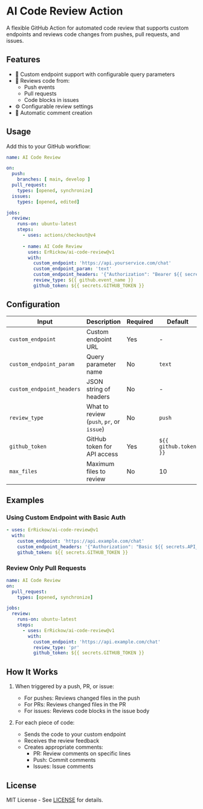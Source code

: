 # AI Code Review Action

A flexible GitHub Action for automated code review that supports custom endpoints and reviews code changes from pushes, pull requests, and issues.

## Features

- 🔌 Custom endpoint support with configurable query parameters
- 📝 Reviews code from:
  - Push events
  - Pull requests
  - Code blocks in issues
- ⚙️ Configurable review settings
- 💬 Automatic comment creation

## Usage

Add this to your GitHub workflow:

```yaml
name: AI Code Review

on:
  push:
    branches: [ main, develop ]
  pull_request:
    types: [opened, synchronize]
  issues:
    types: [opened, edited]

jobs:
  review:
    runs-on: ubuntu-latest
    steps:
      - uses: actions/checkout@v4
      
      - name: AI Code Review
        uses: ErRickow/ai-code-review@v1
        with:
          custom_endpoint: 'https://api.yourservice.com/chat'
          custom_endpoint_param: 'text'
          custom_endpoint_headers: '{"Authorization": "Bearer ${{ secrets.API_KEY }}"}'
          review_type: ${{ github.event_name }}
          github_token: ${{ secrets.GITHUB_TOKEN }}
```

## Configuration

| Input | Description | Required | Default |
|-------|-------------|----------|---------|
| `custom_endpoint` | Custom endpoint URL | Yes | - |
| `custom_endpoint_param` | Query parameter name | No | `text` |
| `custom_endpoint_headers` | JSON string of headers | No | - |
| `review_type` | What to review (`push`, `pr`, or `issue`) | No | `push` |
| `github_token` | GitHub token for API access | Yes | `${{ github.token }}` |
| `max_files` | Maximum files to review | No | 10 |

## Examples

### Using Custom Endpoint with Basic Auth

```yaml
- uses: ErRickow/ai-code-review@v1
  with:
    custom_endpoint: 'https://api.example.com/chat'
    custom_endpoint_headers: '{"Authorization": "Basic ${{ secrets.API_KEY }}"}'
    github_token: ${{ secrets.GITHUB_TOKEN }}
```

### Review Only Pull Requests

```yaml
name: AI Code Review
on:
  pull_request:
    types: [opened, synchronize]

jobs:
  review:
    runs-on: ubuntu-latest
    steps:
      - uses: ErRickow/ai-code-review@v1
        with:
          custom_endpoint: 'https://api.example.com/chat'
          review_type: 'pr'
          github_token: ${{ secrets.GITHUB_TOKEN }}
```

## How It Works

1. When triggered by a push, PR, or issue:
   - For pushes: Reviews changed files in the push
   - For PRs: Reviews changed files in the PR
   - For issues: Reviews code blocks in the issue body

2. For each piece of code:
   - Sends the code to your custom endpoint
   - Receives the review feedback
   - Creates appropriate comments:
     - PR: Review comments on specific lines
     - Push: Commit comments
     - Issues: Issue comments

## License

MIT License - See [LICENSE](LICENSE) for details.